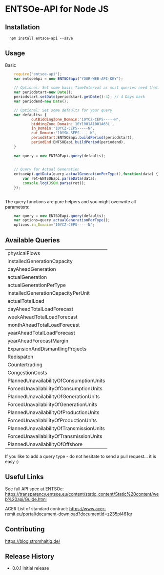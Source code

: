 ENTSOe-API for Node JS
=========

## Installation
```
  npm install entsoe-api --save
```
 
## Usage

Basic
```javascript
	require("entsoe-api");
    var entsoeApi = new ENTSOEapi("YOUR-WEB-API-KEY");
		
	// Optional: Set some basic TimeInterval as most queries need that...	
	var periodstart=new Date();
	periodstart.setDate(periodstart.getDate()-4); // 4 Days back
	var periodend=new Date();

	// Optional: Set some defaults for your query
	var defaults= {
			outBiddingZone_Domain:'10YCZ-CEPS-----N',
			biddingZone_Domain:'10Y1001A1001A63L',
			in_Domain:'10YCZ-CEPS-----N',
			out_Domain:'10YSK-SEPS-----K',
			periodStart:ENTSOEapi.buildPeriod(periodstart),
			periodEnd:ENTSOEapi.buildPeriod(periodend),
	}
	
	var query = new ENTSOEapi.query(defaults);
	
	
	// Query for Actual Generation
	entsoeApi.getData(query.actualGenerationPerType(),function(data) {	
		var ret=ENTSOEapi.parseData(data);
		console.log(JSON.parse(ret));
	});
		
``` 

The query functions are pure helpers and you might overwrite all parameters:
```javascript
	var query = new ENTSOEapi.query(defaults);
	var options=query.actualGenerationPerType();	
	options.in_Domain='10YCZ-CEPS-----N';	
``` 

## Available Queries
<table>
<tr><td>physicalFlows</td></tr>
<tr><td>installedGenerationCapacity</td></tr>
<tr><td>dayAheadGeneration</td></tr>
<tr><td>actualGeneration</td></tr>
<tr><td>actualGenerationPerType</td></tr>
<tr><td>installedGenerationCapacityPerUnit</td></tr>
<tr><td>actualTotalLoad</td></tr>
<tr><td>dayAheadTotalLoadForecast</td></tr>
<tr><td>weekAheadTotalLoadForecast</td></tr>
<tr><td>monthAheadTotalLoadForecast</td></tr>
<tr><td>yearAheadTotalLoadForecast</td></tr>
<tr><td>yearAheadForecastMargin</td></tr>
<tr><td>ExpansionAndDismantlingProjects</td></tr>
<tr><td>Redispatch</td></tr>
<tr><td>Countertrading</td></tr>
<tr><td>CongestionCosts</td></tr>
<tr><td>PlannedUnavailabilityOfConsumptionUnits</td></tr>
<tr><td>ForcedUnavailabilityOfConsumptionUnits</td></tr>
<tr><td>PlannedUnavailabilityOfGenerationUnits</td></tr>
<tr><td>ForcedUnavailabilityOfGenerationUnits</td></tr>
<tr><td>PlannedUnavailabilityOfProductionUnits</td></tr>
<tr><td>ForcedUnavailabilityOfProductionUnits</td></tr>
<tr><td>PlannedUnavailabilityOfTransmissionUnits</td></tr>
<tr><td>ForcedUnavailabilityOfTransmissionUnits</td></tr>
<tr><td>PlannedUnavailabilityOfOffshore</td></tr>
</table>

If you like to add a query type - do not hesitate to send a pull request... it is easy :)

## Useful Links

See full API spec at ENTSOe: https://transparency.entsoe.eu/content/static_content/Static%20content/web%20api/Guide.html

ACER List of standard contract: https://www.acer-remit.eu/portal/document-download?documentId=z235pl461qr


## Contributing
https://blog.stromhaltig.de/ 

## Release History

* 0.0.1 Initial release